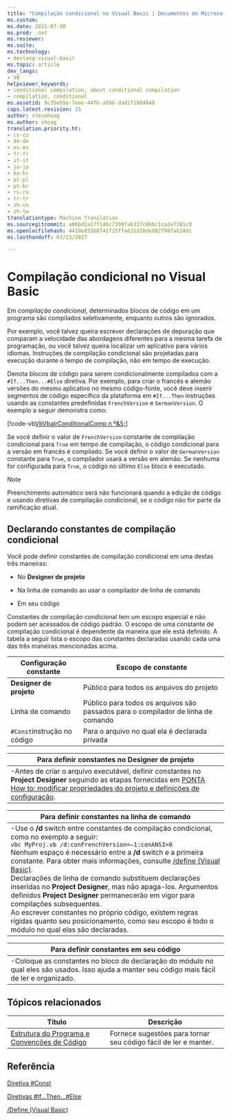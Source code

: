 ```yaml
---
title: "Compilação condicional no Visual Basic | Documentos do Microsoft"
ms.custom: 
ms.date: 2015-07-20
ms.prod: .net
ms.reviewer: 
ms.suite: 
ms.technology:
- devlang-visual-basic
ms.topic: article
dev_langs:
- VB
helpviewer_keywords:
- conditional compilation, about conditional compilation
- compilation, conditional
ms.assetid: 9c35e55e-7eee-44fb-a586-dad1f1884848
caps.latest.revision: 15
author: stevehoag
ms.author: shoag
translation.priority.ht:
- cs-cz
- de-de
- es-es
- fr-fr
- it-it
- ja-jp
- ko-kr
- pl-pl
- pt-br
- ru-ru
- tr-tr
- zh-cn
- zh-tw
translationtype: Machine Translation
ms.sourcegitcommit: a06bd2a17f1d6c7308fa6337c866c1ca2e7281c0
ms.openlocfilehash: 4410e855b0741f15ffa631d28de0827907ab14dc
ms.lasthandoff: 03/13/2017

---
```

# <a name="conditional-compilation-in-visual-basic"></a>Compilação condicional no Visual Basic
Em *compilação condicional*, determinados blocos de código em um programa são compilados seletivamente, enquanto outros são ignorados.  
  
 Por exemplo, você talvez queira escrever declarações de depuração que comparam a velocidade das abordagens diferentes para a mesma tarefa de programação, ou você talvez queira localizar um aplicativo para vários idiomas. Instruções de compilação condicional são projetadas para execução durante o tempo de compilação, não em tempo de execução.  
  
 Denota blocos de código para serem condicionalmente compilados com a `#If...Then...#Else` diretiva. Por exemplo, para criar o francês e alemão versões do mesmo aplicativo no mesmo código-fonte, você deve inserir segmentos de código específico da plataforma em `#If...Then` instruções usando as constantes predefinidas `FrenchVersion` e `GermanVersion`. O exemplo a seguir demonstra como:  
  
 [!code-vb[VbVbalrConditionalComp n º&5;](../../../visual-basic/language-reference/directives/codesnippet/VisualBasic/conditional-compilation_1.vb)]  
  
 Se você definir o valor de `FrenchVersion` constante de compilação condicional para `True` em tempo de compilação, o código condicional para a versão em francês é compilado. Se você definir o valor de `GermanVersion` constante para `True`, o compilador usará a versão em alemão. Se nenhuma for configurada para `True`, o código no último `Else` bloco é executado.  
  
> [!NOTE]
>  Preenchimento automático será não funcionará quando a edição de código e usando diretivas de compilação condicional, se o código não for parte da ramificação atual.  
  
## <a name="declaring-conditional-compilation-constants"></a>Declarando constantes de compilação condicional  
 Você pode definir constantes de compilação condicional em uma destas três maneiras:  
  
-   No **Designer de projeto**  
  
-   Na linha de comando ao usar o compilador de linha de comando  
  
-   Em seu código  
  
 Constantes de compilação condicional tem um escopo especial e não podem ser acessados de código padrão. O escopo de uma constante de compilação condicional é dependente da maneira que ele está definido. A tabela a seguir lista o escopo das constantes declaradas usando cada uma das três maneiras mencionadas acima.  
  
|Configuração constante|Escopo de constante|  
|---|---|  
|**Designer de projeto**|Público para todos os arquivos do projeto|  
|Linha de comando|Público para todos os arquivos são passados para o compilador de linha de comando|  
|`#Const`instrução no código|Para o arquivo no qual ela é declarada privada|  
  
|Para definir constantes no Designer de projeto|  
|---|  
|-Antes de criar o arquivo executável, definir constantes no **Project Designer** seguindo as etapas fornecidas em [PONTA How to: modificar propriedades do projeto e definições de configuração](http://msdn.microsoft.com/en-us/e7184bc5-2f2b-4b4f-aa9a-3ecfcbc48b67).|  
  
|Para definir constantes na linha de comando|  
|---|  
|-Use o **/d** switch entre constantes de compilação condicional, como no exemplo a seguir:<br />     `vbc MyProj.vb /d:conFrenchVersion=–1:conANSI=0`<br />     Nenhum espaço é necessário entre a **/d** switch e a primeira constante. Para obter mais informações, consulte [/define (Visual Basic)](../../../visual-basic/reference/command-line-compiler/define.md).<br />     Declarações de linha de comando substituem declarações inseridas no **Project Designer**, mas não apaga-los. Argumentos definidos **Project Designer** permanecerão em vigor para compilações subsequentes.<br />     Ao escrever constantes no próprio código, existem regras rígidas quanto seu posicionamento, como seu escopo é todo o módulo no qual elas são declaradas.|  
  
|Para definir constantes em seu código|  
|---|  
|-Coloque as constantes no bloco de declaração do módulo no qual eles são usados. Isso ajuda a manter seu código mais fácil de ler e organizado.|  
  
## <a name="related-topics"></a>Tópicos relacionados  
  
|Título|Descrição|  
|---|---|  
|[Estrutura do Programa e Convenções de Código](../../../visual-basic/programming-guide/program-structure/program-structure-and-code-conventions.md)|Fornece sugestões para tornar seu código fácil de ler e manter.|  
  
## <a name="reference"></a>Referência  
 [Diretiva #Const](../../../visual-basic/language-reference/directives/const-directive.md)  
  
 [Diretivas #If...Then...#Else](../../../visual-basic/language-reference/directives/if-then-else-directives.md)  
  
 [/Define (Visual Basic)](../../../visual-basic/reference/command-line-compiler/define.md)
